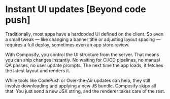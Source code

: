 # Instant UI updates [Beyond code push]

Traditionally, most apps have a hardcoded UI defined on the client. So even a small tweak — like changing a banner title or adjusting layout spacing — requires a full deploy, sometimes even an app store review.

With Composify, you control the UI structure from the server. That means you can ship changes instantly. No waiting for CI/CD pipelines, no manual QA passes, no user update prompts. The next time the app loads, it fetches the latest layout and renders it.

While tools like CodePush or Over-the-Air updates can help, they still involve downloading and applying a new JS bundle. Composify skips all that. You just send a new JSX string, and the renderer takes care of the rest.

